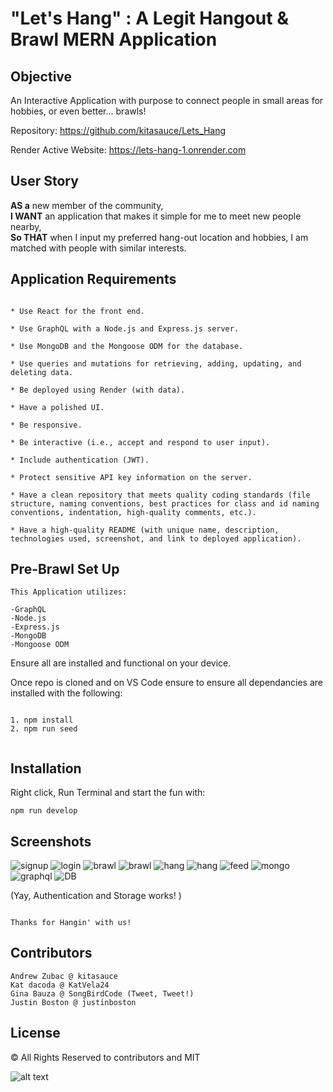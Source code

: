 #  "Let's Hang" : A Legit Hangout & Brawl MERN Application 


## Objective 
An Interactive Application with purpose to connect people in small areas for hobbies,  or even better... brawls! 

  Repository: https://github.com/kitasauce/Lets_Hang

  Render Active Website: https://lets-hang-1.onrender.com

  ## User Story
  <b>AS a</b> new member of the community, <br>
  <b>I WANT</b> an application that makes it simple for me to meet new people nearby,<br>
  <b>So THAT</b> when I input my preferred hang-out location and hobbies, I am matched with people with similar interests.



## Application Requirements

```

* Use React for the front end.

* Use GraphQL with a Node.js and Express.js server.

* Use MongoDB and the Mongoose ODM for the database.

* Use queries and mutations for retrieving, adding, updating, and deleting data.

* Be deployed using Render (with data).

* Have a polished UI.

* Be responsive.

* Be interactive (i.e., accept and respond to user input).

* Include authentication (JWT).

* Protect sensitive API key information on the server.

* Have a clean repository that meets quality coding standards (file structure, naming conventions, best practices for class and id naming conventions, indentation, high-quality comments, etc.).

* Have a high-quality README (with unique name, description, technologies used, screenshot, and link to deployed application).
```
## Pre-Brawl Set Up

```
This Application utilizes: 

-GraphQL
-Node.js
-Express.js
-MongoDB
-Mongoose ODM
```

Ensure all are installed and functional on your device. 

Once repo is cloned and on VS Code ensure to ensure all dependancies are installed with the following: 

```

1. npm install 
2. npm run seed 


```

## Installation

Right click, Run Terminal and start the fun with: 

```
npm run develop

```

## Screenshots
![signup](./Main/client/src/assets/images/signup-1.jpg)
![login](./Main/client/src/assets/images/login-1.jpg)
![brawl](./Main/client/src/assets/images/brawlsrc-3.jpg)
![brawl](./Main/client/src/assets/images/brawlsrc-4.jpg)
![hang](./Main/client/src/assets/images/hangsrc5.jpg)
![hang](./Main/client/src/assets/images/hangsrc6.jpg)
![feed](./Main/client/src/assets/images/feed7.jpg)
![mongo](./Main/client/src/assets/images/mongodb-8.jpg)
![graphql](./Main/client/src/assets/images/graphql-9.jpg)
![DB](./Main/client/src/assets/images/userDB-10.jpg)

(Yay, Authentication and Storage works! )

``` 

Thanks for Hangin' with us!

```


## Contributors
```
Andrew Zubac @ kitasauce
Kat dacoda @ KatVela24
Gina Bauza @ SongBirdCode (Tweet, Tweet!) 
Justin Boston @ justinboston 
```
## License

© All Rights Reserved to contributors and MIT


![alt text](Main/client/src/assets/images/handimagehang.jpg)
